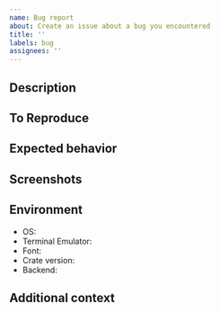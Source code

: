 ```yaml
---
name: Bug report
about: Create an issue about a bug you encountered
title: ''
labels: bug
assignees: ''
---
```


<!--
Hi there, sorry `tui` is not working as expected.
Please fill this bug report conscientiously.
A detailed and complete issue is more likely to be processed quickly.
-->

## Description
<!--
A clear and concise description of what the bug is.
-->


## To Reproduce
<!--
Try to reduce the issue to a simple code sample exhibiting the problem.
Ideally, fork the project and add a test or an example.
-->


## Expected behavior
<!--
A clear and concise description of what you expected to happen.
-->


## Screenshots
<!--
If applicable, add screenshots, gifs or videos to help explain your problem.
-->


## Environment
<!--
Add a description of the systems where you are observing the issue. For example:
- OS: Linux
- Terminal Emulator: xterm
- Font: Inconsolata (Patched)
- Crate version: 0.7
- Backend: termion
-->

- OS:
- Terminal Emulator:
- Font:
- Crate version:
- Backend:

## Additional context
<!--
Add any other context about the problem here.
If you already looked into the issue, include all the leads you have explored.
-->
